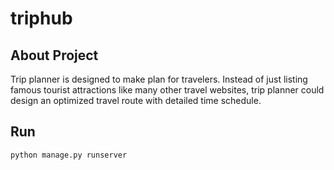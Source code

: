 # triphub
## About Project
Trip planner is designed to make plan for travelers. Instead of just listing famous tourist attractions like many other travel websites, trip planner could design an optimized travel route with detailed time schedule. 

## Run
```
python manage.py runserver
```